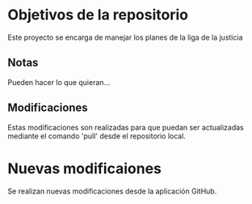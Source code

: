 # Objetivos de la repositorio

Este proyecto se encarga de manejar los planes de la liga de la justicia


## Notas
Pueden hacer lo que quieran...

## Modificaciones 

Estas modificaciones son realizadas para que puedan ser actualizadas mediante el comando 'pull' desde el repositorio local.

# Nuevas modificaiones

Se realizan nuevas modificaciones desde la aplicación GitHub.

